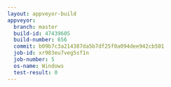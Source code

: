 ```yaml
---
layout: appveyor-build
appveyor:
  branch: master
  build-id: 47439605
  build-number: 656
  commit: b09b7c3a214387da5b7df25f0a094dee942cb501
  job-id: xr983eu7veg5sf1n
  job-number: 5
  os-name: Windows
  test-result: 0
---
```


